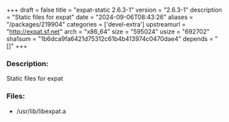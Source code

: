 +++
draft = false
title = "expat-static 2.6.3-1"
version = "2.6.3-1"
description = "Static files for expat"
date = "2024-09-06T08:43:26"
aliases = "/packages/219904"
categories = ['devel-extra']
upstreamurl = "http://expat.sf.net"
arch = "x86_64"
size = "595024"
usize = "692702"
sha1sum = "1b6dca9fa6421d75312c61b4b413974c0470dae4"
depends = "[]"
+++
### Description: 
Static files for expat

### Files: 
* /usr/lib/libexpat.a
